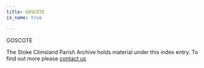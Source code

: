 ```yaml
---
title: GOSCOTE
is_name: true

---
```


GOSCOTE


The Stoke Climsland Parish Archive holds material under this index entry. To find out more please [contact us](/contact/)

